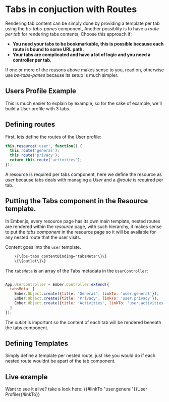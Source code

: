 # Tabs in conjuction with Routes

Rendering tab content can be simply done by providing a template per tab using the _bs-tabs-panes_ component,
Another possiblity is to have a _route per tab_ for rendering tabs contents, Choose this approach if:


* **You need your tabs to be bookmarkable, this is possible because each route is bound to some URL path.**
* **Your tabs are complicated and have a lot of logic and you need a controller per tab.**

If one or more of the reasons above makes sense to you, read on, otherwise use _bs-tabs-panes_ because its setup is much simpler.

## Users Profile Example

This is much easier to explain by example, so for the sake of example, we'll build a User profile with 3 tabs.

## Defining routes

First, lets define the routes of the User profile:

``` javascript
this.resource('user', function() {
  this.route('general');
  this.route('privacy');
  return this.route('activities');
});
```

A resource is required per tabs component, here we define the resource as _user_ because tabs deals with managing a _User_ and a _@route_ is required per tab.


## Putting the Tabs component in the Resource template.

In Ember.js, every resource page has its own main template, nested routes are rendered within the _resource_ page, with such hierarchy, it makes sense to put the _tabs component_ in the resource page so it will be available for any nested route that the user visits.

Content goes into the `user` template.

``` html
    \{\{bs-tabs contentBinding="tabsMeta"\}\}
    \{\{outlet\}\}
```

The `tabsMeta` is an array of the Tabs metadata in the `UserController`:

``` javascript

App.UserController = Ember.Controller.extend({
  tabsMeta: [
    Ember.Object.create({title: 'General', linkTo: 'user.general'}),
    Ember.Object.create({title: 'Privacy', linkTo: 'user.privacy'}),
    Ember.Object.create({title: 'Activities', linkTo: 'user.activities'})
  ]
});
````

The _outlet_ is important so the content of each tab will be rendered beneath the tabs component.


## Defining Templates

Simply define a template per nested route, just like you would do if each nested route wouldnt be apart of the tab component.

## Live example

Want to see it alive? take a look here: {{#linkTo "user.general"}}User Profile{{/linkTo}}
